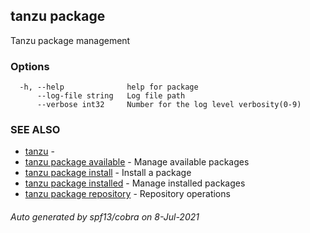 ## tanzu package

Tanzu package management

### Options

```
  -h, --help              help for package
      --log-file string   Log file path
      --verbose int32     Number for the log level verbosity(0-9)
```

### SEE ALSO

* [tanzu](tanzu.md)	 - 
* [tanzu package available](tanzu_package_available.md)	 - Manage available packages
* [tanzu package install](tanzu_package_install.md)	 - Install a package
* [tanzu package installed](tanzu_package_installed.md)	 - Manage installed packages
* [tanzu package repository](tanzu_package_repository.md)	 - Repository operations

###### Auto generated by spf13/cobra on 8-Jul-2021
